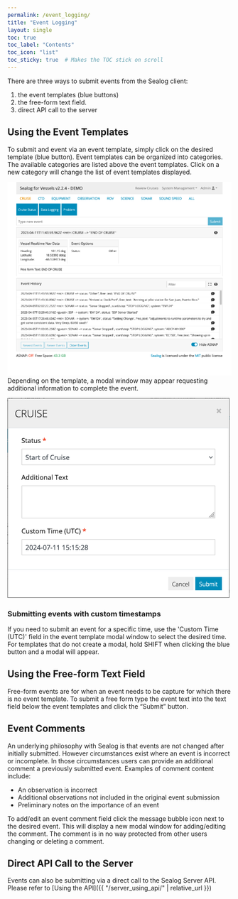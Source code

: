 ```yaml
---
permalink: /event_logging/
title: "Event Logging"
layout: single
toc: true
toc_label: "Contents"
toc_icon: "list"
toc_sticky: true  # Makes the TOC stick on scroll
---
```


There are three ways to submit events from the Sealog client:
1. the event templates (blue buttons)
2. the free-form text field.
3. direct API call to the server

## Using the Event Templates
To submit and event via an event template, simply click on the desired template (blue button).  Event templates can be organized into categories. The available categories are listed above the event templates.  Click on a new category will change the list of event templates displayed.

![Event Logging Page](../assets/images/event_logging_main.png)
Depending on the template, a modal window may appear requesting additional information to complete the event.

![Event Template Modal](../assets/images/event_template_modal.png)

### Submitting events with custom timestamps
If you need to submit an event for a specific time, use the 'Custom Time (UTC)' field in the event template modal window to select the desired time. For templates that do not create a modal, hold SHIFT when clicking the blue button and a modal will appear. 

## Using the Free-form Text Field
Free-form events are for when an event needs to be capture for which there is no event template. To submit a free form type the event text into the text field below the event templates and click the “Submit” button.

## Event Comments
An underlying philosophy with Sealog is that events are not changed after initially submitted. However circumstances exist where an event is incorrect or incomplete. In those circumstances users can provide an additional comment a previously submitted event. Examples of comment content include:
- An observation is incorrect
- Additional observations not included in the original event submission
- Preliminary notes on the importance of an event

To add/edit an event comment field click the message bubble icon next to the desired event. This will display a new modal window for adding/editing the comment. The comment is in no way protected from other users changing or deleting a comment.

## Direct API Call to the Server
Events can also be submitting via a direct call to the Sealog Server API. Please refer to [Using the API]({{ "/server_using_api/" | relative_url }})